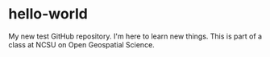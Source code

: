 # hello-world
My new test GitHub repository.
I'm here to learn new things. This is part of a class at NCSU on Open Geospatial Science. 
